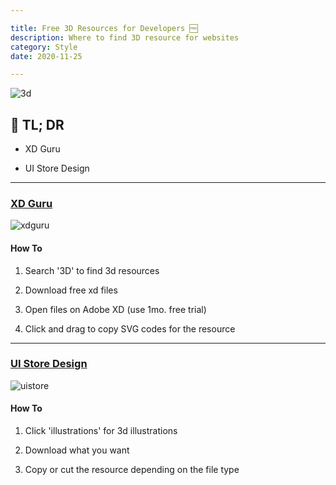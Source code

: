 ```yaml
---

title: Free 3D Resources for Developers 🆓
description: Where to find 3D resource for websites
category: Style
date: 2020-11-25

---
```


![3d](3d.jpg)

## 🤦 TL; DR

- XD Guru

- UI Store Design

---

### [XD Guru](https://www.xdguru.com/)

![xdguru](xdguru.png)

#### How To

1) Search '3D' to find 3d resources

2) Download free xd files

3) Open files on Adobe XD (use 1mo. free trial)

4) Click and drag to copy SVG codes for the resource

---

### [UI Store Design](https://www.uistore.design/categories/illustrations/)

![uistore](uistore.png)

#### How To

1) Click 'illustrations' for 3d illustrations

2) Download what you want

3) Copy or cut the resource depending on the file type
